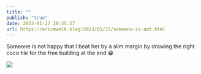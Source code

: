 ```yaml
---
title: ""
publish: "true"
date: 2023-01-27 20:55:57
url: https://ericmwalk.blog/2023/01/27/someone-is-not.html
---
```


Someone is not happy that I beat her by a slim margin by drawing the right coco tile for the free building at the end 😁


![](https://ericmwalk.blog/uploads/2023/2610a55794.jpg)